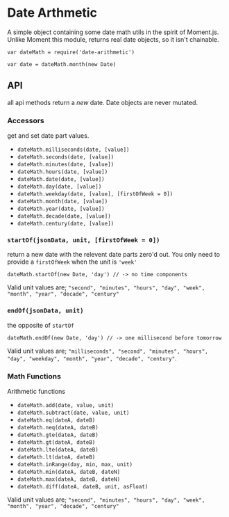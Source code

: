 
Date Arthmetic
=================

A simple object containing some date math utils in the spirit of Moment.js. Unlike Moment this module, returns real date objects, so it isn't chainable.

    var dateMath = require('date-arithmetic')

    var date = dateMath.month(new Date) 

## API

all api methods return a _new_ date. Date objects are never mutated.

### Accessors

get and set date part values. 

- `dateMath.milliseconds(date, [value])`
- `dateMath.seconds(date, [value])`
- `dateMath.minutes(date, [value])`
- `dateMath.hours(date, [value])`
- `dateMath.date(date, [value])`
- `dateMath.day(date, [value])`
- `dateMath.weekday(date, [value], [firstOfWeek = 0])`
- `dateMath.month(date, [value])`
- `dateMath.year(date, [value])`
- `dateMath.decade(date, [value])`
- `dateMath.century(date, [value])`

### `startOf(jsonData, unit, [firstOfWeek = 0])`

return a new date with the relevent date parts zero'd out. You only need to provide a `firstOfWeek` when the unit is `'week'`

    dateMath.startOf(new Date, 'day') // -> no time components

Valid unit values are; `"second", "minutes", "hours", "day", "week", "month", "year", "decade", "century" `


### `endOf(jsonData, unit)`

the opposite of `startOf`

    dateMath.endOf(new Date, 'day') // -> one millisecond before tomorrow

Valid unit values are; `"milliseconds", "second", "minutes", "hours", "day", "weekday", "month", "year", "decade", "century"`.

### Math Functions

Arithmetic functions

- `dateMath.add(date, value, unit)`
- `dateMath.subtract(date, value, unit)`
- `dateMath.eq(dateA, dateB)`
- `dateMath.neq(dateA, dateB)`
- `dateMath.gte(dateA, dateB)`
- `dateMath.gt(dateA, dateB)`
- `dateMath.lte(dateA, dateB)`
- `dateMath.lt(dateA, dateB)`
- `dateMath.inRange(day, min, max, unit)`
- `dateMath.min(dateA, dateB, dateN)`
- `dateMath.max(dateA, dateB, dateN)`
- `dateMath.diff(dateA, dateB, unit, asFloat)`

Valid unit values are; `"second", "minutes", "hours", "day", "week", "month", "year", "decade", "century" `
